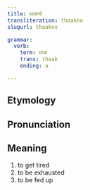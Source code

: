 ```yaml
---
title: थाकणो
transliteration: thaakno
slugurl: thaakno

grammar: 
  verb:
    term: थाक
    trans: thaak
    ending: a

---
```

## Etymology

## Pronunciation

## Meaning
1. to get tired
2. to be exhausted
3. to be fed up